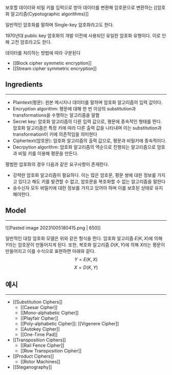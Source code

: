 
보호할 데이터와 비밀 키를 입력으로 받아 데이터를 변환해 암호문으로 변환하는 [[암호화 알고리즘(Cypotographic algorithms)]] 

일반적인 암호화를 말하며 Single-key 암호화라고도 한다. 

1970년대 public key 암호화의 개발 이전에 사용되던 유일한 암호화 유형이다. 이로 인해 고전 암호라고도 한다.

데이터를 처리하는 방법에 따라 구분된다
+ [[Block cipher symmetic encryption]]
+ [[Stream cipher symmetric encryption]]

## **Ingredients**
---
+ Plaintext(평문): 원본 메시지나 데이터를 말하며 암호화 알고리즘의 입력 값이다.
+ Encryption algorithm: 평문에 대해 한 번 이상의 substitution과 transformations을 수행하는 알고리즘을 말함
+ Secret key: 암호화 알고리즘의 다른 입력 값으로, 평문에 종속적인 형태를 띈다. 암호화 알고리즘은 특정 키에 따라 다른 출력 값을 나타내며 이는 substitution과 transformation이 키에 의존적임을 의미한다
+ Ciphertext(암호문): 암호화 알고리즘의 출력 값으로, 평문과 비밀키에 종속적이다. 
+ Decrpytion algorithm: 암호화 알고리즘의 역순으로 진행되는 알고리즘으로 암호과 비밀 키를 이용해 평문을 만든다. 

평범한 암호화의 경우 다음과 같은 요구사항이 존재한다. 
+ 강력한 암호화 알고리즘이 필요하다. 이는 많은 암호문, 평문 쌍에 대한 정보를 가지고 있다고 해도 키를 발견할 수 없고, 암호문을 복호화할 수 없는 알고리즘을 말한다
+ 송수신자 모두 비밀키에 대한 정보를 가지고 있어야 하며 이를 보호된 상태로 유지해야한다.

## **Model**
---
![[Pasted image 20231005180415.png | 650]]

일반적인 대칭 암호화 모델은 위와 같은 형식을 띈다. 
암호화 알고리즘 $E(K, X)$에 의해 $Y$라는 암호문이 만들어지게 된다. 또한, 복호화 알고리즘 $D(K, Y)$에 의해 $X$라는 평문이 만들어지고 이를 수식으로 표현하면 아래와 같다. $$Y = E(K, X)$$ $$X = D(K, Y)$$

## **예시**
---
+ [[Substitution Ciphers]]
	+ [[Caesar Cipher]]
	+ [[Mono-alphabetic Cipher]]
	+ [[Playfair Cipher]]
	+ [[Poly-alphabetic Cipher]]: [[Vigenere Cipher]]
	+ [[Autokey Cipher]]
	+ [[One-Time Pad]]
+ [[Transposition Ciphers]]
	+ [[Rail Fence Cipher]]
	+ [[Row Transposition Cipher]]
+ [[Product Ciphers]]
	+ [[Rotor Machines]]
+ [[Steganography]]
